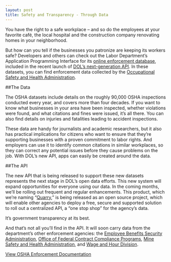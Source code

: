 ```yaml
---
layout: post
title: Safety and Transparency - Through Data
---
```

You have the right to a safe workplace – and so do the employees at your favorite café, the local hospital and the
construction company renovating homes in your neighborhood.
 
But how can you tell if the businesses you patronize are keeping its workers safe? Developers and others can check
out the Labor Department’s Application Programming Interface for its [online enforcement database](/health-and-safety/dol-osha-enforcement/),
included in the recent launch of [DOL’s next-generation API](http://usdepartmentoflabor.github.io/Quarry/).
In these datasets, you can find enforcement data collected by the [Occupational Safety and Health Administration](http://osha.gov).
 
##The Data

The OSHA datasets include details on the roughly 90,000 OSHA inspections conducted every year, and covers more than
four decades. If you want to know what businesses in your area have been inspected, whether violations were found,
and what citations and fines were issued, it’s all there. You can also find details on injuries and fatalities leading
to accident inspections.
 
These data are handy for journalists and academic researchers, but it also has practical implications for citizens who
want to ensure that they’re supporting businesses with a proven commitment to labor rights. And employers can use it to
identify common citations in similar workplaces, so they can correct any potential issues before they cause problems on
the job. With DOL’s new API, apps can easily be created around the data.  

##The API

The new API that is being released to support these new datasets represents the next stage in DOL’s open data efforts.
This new system will expand opportunities for everyone using our data. In the coming months, we’ll be rolling out
frequent and regular enhancements. This product, which we’re naming “[Quarry](http://usdepartmentoflabor.github.io/Quarry/),”
is being released as an open source
project, which will enable other agencies to deploy a free, secure and supported solution to roll out a centralized API,
a “one stop shop” for the agency’s data.

It’s government transparency at its best.
 
And that’s not all you’ll find in the API. It will soon carry data from the department’s other enforcement agencies:
the [Employee Benefits Security Administration](http://dol.gov/ebsa),
[Office of Federal Contract Compliance Programs](http://dol.gov/ofccp),
[Mine Safety and Health Administration](http://msha.gov), and [Wage and Hour Division](http://dol.gov/whd).



<a href="{{ site.baseurl  }}/health-and-safety/dol-osha-enforcement/" class="button radius button_wide">View OSHA Enforcement Documentation</a>